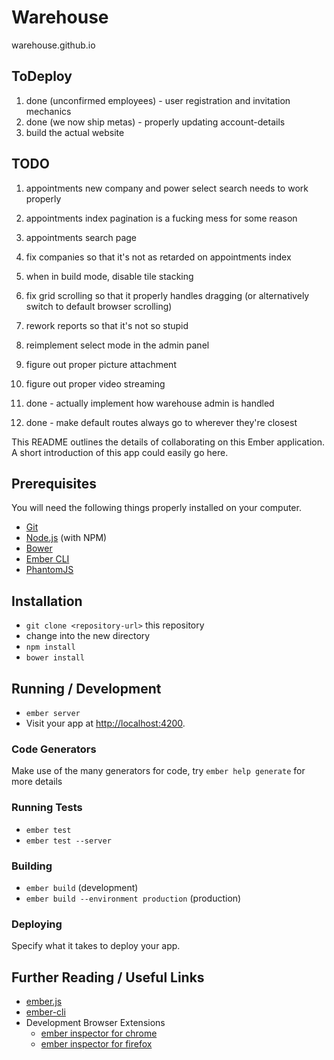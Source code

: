 # Warehouse
warehouse.github.io

## ToDeploy
1. done (unconfirmed employees) - user registration and invitation mechanics
2. done (we now ship metas) - properly updating account-details
3. build the actual website

## TODO
1. appointments new company and power select search needs to work properly
2. appointments index pagination is a fucking mess for some reason
3. appointments search page
4. fix companies so that it's not as retarded on appointments index
7. when in build mode, disable tile stacking
8. fix grid scrolling so that it properly handles dragging (or alternatively switch to default browser scrolling)
9. rework reports so that it's not so stupid
10. reimplement select mode in the admin panel
11. figure out proper picture attachment
12. figure out proper video streaming

5. done - actually implement how warehouse admin is handled
6. done - make default routes always go to wherever they're closest

This README outlines the details of collaborating on this Ember application.
A short introduction of this app could easily go here.

## Prerequisites

You will need the following things properly installed on your computer.

* [Git](http://git-scm.com/)
* [Node.js](http://nodejs.org/) (with NPM)
* [Bower](http://bower.io/)
* [Ember CLI](http://www.ember-cli.com/)
* [PhantomJS](http://phantomjs.org/)

## Installation

* `git clone <repository-url>` this repository
* change into the new directory
* `npm install`
* `bower install`

## Running / Development

* `ember server`
* Visit your app at [http://localhost:4200](http://localhost:4200).

### Code Generators

Make use of the many generators for code, try `ember help generate` for more details

### Running Tests

* `ember test`
* `ember test --server`

### Building

* `ember build` (development)
* `ember build --environment production` (production)

### Deploying

Specify what it takes to deploy your app.

## Further Reading / Useful Links

* [ember.js](http://emberjs.com/)
* [ember-cli](http://www.ember-cli.com/)
* Development Browser Extensions
  * [ember inspector for chrome](https://chrome.google.com/webstore/detail/ember-inspector/bmdblncegkenkacieihfhpjfppoconhi)
  * [ember inspector for firefox](https://addons.mozilla.org/en-US/firefox/addon/ember-inspector/)

